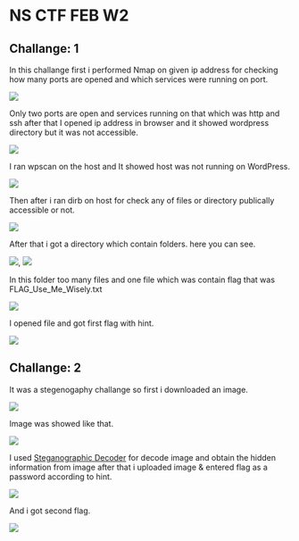 # NS CTF FEB W2

## Challange: 1

In this challange first i performed Nmap on given ip address for checking how many ports are opened and which services were running on port.

![](https://github.com/pritessh/NS-CTF-2/blob/master/images/1.png)

Only two ports are open and services running on that which was http and ssh after that I opened ip address in browser and it showed wordpress directory but it was not accessible.

![](https://github.com/pritessh/NS-CTF-2/blob/master/images/2.png)

I ran wpscan on the host and It showed host was not running on WordPress.

![](https://github.com/pritessh/NS-CTF-2/blob/master/images/3.png)

Then after i ran dirb on host for check any of files or directory publically accessible or not.

![](https://github.com/pritessh/NS-CTF-2/blob/master/images/4.png)

After that i got a directory which contain folders. here you can see. 

![](https://github.com/pritessh/NS-CTF-2/blob/master/images/5.png), ![](https://github.com/pritessh/NS-CTF-2/blob/master/images/6.png)

In this folder too many files and one file which was contain flag that was FLAG_Use_Me_Wisely.txt

![](https://github.com/pritessh/NS-CTF-2/blob/master/images/7.png)

I opened file and got first flag with hint.

![](https://github.com/pritessh/NS-CTF-2/blob/master/images/8.png)


## Challange: 2

It was a stegenogaphy challange so first i downloaded an image.

![](https://github.com/pritessh/NS-CTF-2/blob/master/images/9.png)

Image was showed like that.

![](https://github.com/pritessh/NS-CTF-2/blob/master/images/10.png)

I used [Steganographic Decoder](https://futureboy.us/stegano/decinput.html) for decode image and obtain the hidden information from image after that i uploaded image & entered flag as a password according to hint.

![](https://github.com/pritessh/NS-CTF-2/blob/master/images/11.png)

And i got second flag.

![](https://github.com/pritessh/NS-CTF-2/blob/master/images/12.png)

